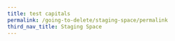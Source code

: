 ```yaml
---
title: test capitals
permalink: /going-to-delete/staging-space/permalink
third_nav_title: Staging Space
---
```

